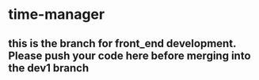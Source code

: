 # time-manager
## this is the branch for front_end development. Please push your code here before merging into the dev1 branch 
